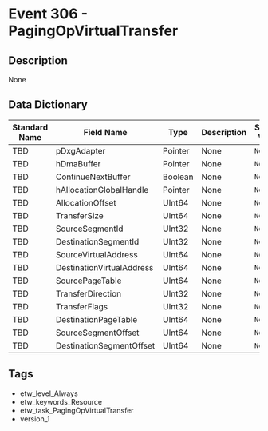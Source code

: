 # Event 306 - PagingOpVirtualTransfer

## Description
None

## Data Dictionary
|Standard Name|Field Name|Type|Description|Sample Value|
|---|---|---|---|---|
|TBD|pDxgAdapter|Pointer|None|`None`|
|TBD|hDmaBuffer|Pointer|None|`None`|
|TBD|ContinueNextBuffer|Boolean|None|`None`|
|TBD|hAllocationGlobalHandle|Pointer|None|`None`|
|TBD|AllocationOffset|UInt64|None|`None`|
|TBD|TransferSize|UInt64|None|`None`|
|TBD|SourceSegmentId|UInt32|None|`None`|
|TBD|DestinationSegmentId|UInt32|None|`None`|
|TBD|SourceVirtualAddress|UInt64|None|`None`|
|TBD|DestinationVirtualAddress|UInt64|None|`None`|
|TBD|SourcePageTable|UInt64|None|`None`|
|TBD|TransferDirection|UInt32|None|`None`|
|TBD|TransferFlags|UInt32|None|`None`|
|TBD|DestinationPageTable|UInt64|None|`None`|
|TBD|SourceSegmentOffset|UInt64|None|`None`|
|TBD|DestinationSegmentOffset|UInt64|None|`None`|

## Tags
* etw_level_Always
* etw_keywords_Resource
* etw_task_PagingOpVirtualTransfer
* version_1